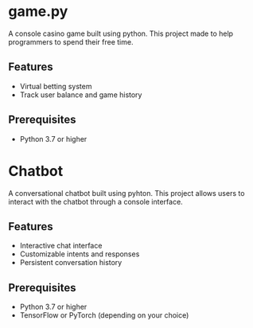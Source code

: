 # game.py

A console casino game built using python. This project made to help programmers to spend their free time.

## Features

- Virtual betting system
- Track user balance and game history

## Prerequisites
- Python 3.7 or higher

# Chatbot

A conversational  chatbot built using pyhton. This project allows users to interact with the chatbot through a console interface.

## Features

- Interactive chat interface
- Customizable intents and responses
- Persistent conversation history

## Prerequisites

- Python 3.7 or higher
- TensorFlow or PyTorch (depending on your choice)
  


